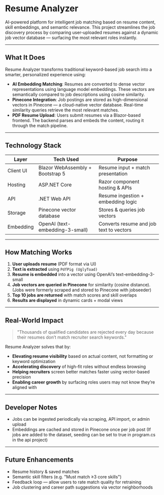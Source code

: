 #  Resume Analyzer

AI-powered platform for intelligent job matching based on resume content, skill embeddings, and semantic relevance. This project streamlines the job discovery process by comparing user-uploaded resumes against a dynamic job vector database — surfacing the most relevant roles instantly.

---

##  What It Does

Resume Analyzer transforms traditional keyword-based job search into a smarter, personalized experience using:

-  **AI Embedding Matching**: Resumes are converted to dense vector representations using language model embeddings. These vectors are semantically compared to job descriptions using cosine similarity.
-  **Pinecone Integration**: Job postings are stored as high-dimensional vectors in Pinecone — a cloud-native vector database. Real-time similarity queries retrieve the most relevant matches.
-  **PDF Resume Upload**: Users submit resumes via a Blazor-based frontend. The backend parses and embeds the content, routing it through the match pipeline.

---

##  Technology Stack

| Layer       | Tech Used                                 | Purpose                              |
|-------------|--------------------------------------------|---------------------------------------|
| Client UI   | Blazor WebAssembly + Bootstrap 5           | Resume input + match presentation     |
| Hosting     | ASP.NET Core                               | Razor component hosting & APIs        |
| API         | .NET Web API                               | Resume ingestion + embedding logic    |
| Storage     | Pinecone vector database                   | Stores & queries job vectors          |
| Embedding   | OpenAI (text-embedding-3-small)        | Converts resume and job text to vectors |

---

##  How Matching Works

1.  **User uploads resume** (PDF format via UI)
2.  **Text is extracted** using `PdfPig (UglyToad)` 
3.  **Resume is embedded** into a vector using OpenAI’s text-embedding-3-small
4.  **Job vectors are queried in Pinecone** for similarity (cosine distance).  (Jobs were formerly scraped and stored to Pinecone with jobseeder)
5.  **Top 10 jobs are returned** with match scores and skill overlaps
6.  **Results are displayed** in dynamic cards + modal views

---

##  Real-World Impact

> "Thousands of qualified candidates are rejected every day because their resumes don’t match recruiter search keywords."

Resume Analyzer solves that by:

- **Elevating resume visibility** based on actual content, not formatting or keyword optimization
- **Accelerating discovery** of high-fit roles without endless browsing
- **Helping recruiters** screen better matches faster using vector-based precision
- **Enabling career growth** by surfacing roles users may not know they’re aligned with

---

##  Developer Notes

- Jobs can be ingested periodically via scraping, API import, or admin upload
- Embeddings are cached and stored in Pinecone once per job post (If jobs are added to the dataset, seeding can be set to true in program.cs in the api project)

---

##  Future Enhancements

-  Resume history & saved matches
-  Semantic skill filters (e.g. "Must match ≥3 core skills")
-  Feedback loop — allow users to rate match quality for retraining
-  Job clustering and career path suggestions via vector neighborhoods
